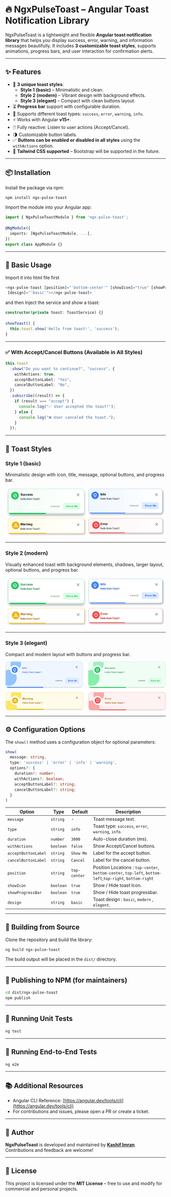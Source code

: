 # 🔥 NgxPulseToast – Angular Toast Notification Library

NgxPulseToast is a lightweight and flexible **Angular toast notification library** that helps you display success, error, warning, and information messages beautifully. It includes **3 customizable toast styles**, supports animations, progress bars, and user interaction for confirmation alerts.

---

## ✨ Features

- 🎨 **3 unique toast styles**:
  - **Style 1 (basic)** – Minimalistic and clean.
  - **Style 2 (modern)** – Vibrant design with background effects.
  - **Style 3 (elegant)** – Compact with clean buttons layout.
- ⏳ **Progress bar** support with configurable duration.
- 🔔 Supports different toast types: `success`, `error`, `warning`, `info`.
- ⚡ Works with Angular **v15+**.
- 🖱️ Fully reactive: Listen to user actions (Accept/Cancel).
- 🌗 Customizable button labels.
- ✅ **Buttons can be enabled or disabled in all styles** using the `withActions` option.
- 🎨 **Tailwind CSS supported** – Bootstrap will be supported in the future.

---

## 📦 Installation

Install the package via npm:

```bash
npm install ngx-pulse-toast
```

Import the module into your Angular app:

```ts
import { NgxPulseToastModule } from 'ngx-pulse-toast';

@NgModule({
  imports: [NgxPulseToastModule, ...],
})
export class AppModule {}
```

---

## 🚀 Basic Usage

Import it into html file first

```ts
<ngx-pulse-toast [position]="'bottom-center'" [showIcon]="true" [showProgressBar]="true"
 [design]="'basic'"></ngx-pulse-toast>
```

and then
Inject the service and show a toast:

```ts
constructor(private toast: ToastService) {}

showToast() {
  this.toast.show('Hello from toast!', 'success');
}
```

---

### ✅ With Accept/Cancel Buttons (Available in All Styles)

```ts
this.toast
  .show("Do you want to continue?", "success", {
    withActions: true,
    acceptButtonLabel: "Yes",
    cancelButtonLabel: "No",
  })
  .subscribe((result) => {
    if (result === "accept") {
      console.log("✅ User accepted the toast!");
    } else {
      console.log("❌ User canceled the toast.");
    }
  });
```

---

## 🎨 Toast Styles

### **Style 1 (basic)**

Minimalistic design with icon, title, message, optional buttons, and progress bar.

![Style 1 Preview](docs/style1.jpg)

---

### **Style 2 (modern)**

Visually enhanced toast with background elements, shadows, larger layout, optional buttons, and progress bar.

![Style 2 Preview](docs/style2.jpg)

---

### **Style 3 (elegant)**

Compact and modern layout with buttons and progress bar.

![Style 3 Preview](docs/style3.jpg)

---

## ⚙️ Configuration Options

The `show()` method uses a configuration object for optional parameters:

```ts
show(
  message: string,
  type: 'success' | 'error' | 'info' | 'warning',
  options?: {
    duration?: number;
    withActions?: boolean;
    acceptButtonLabel?: string;
    cancelButtonLabel?: string;
  }
)
```

| Option              | Type      | Default      | Description                                                                                               |
| ------------------- | --------- | ------------ | --------------------------------------------------------------------------------------------------------- |
| `message`           | `string`  | -            | Toast message text.                                                                                       |
| `type`              | `string`  | `info`       | Toast type: `success`, `error`, `warning`, `info`.                                                        |
| `duration`          | `number`  | `3000`       | Auto-close duration (ms).                                                                                 |
| `withActions`       | `boolean` | `false`      | Show Accept/Cancel buttons.                                                                               |
| `acceptButtonLabel` | `string`  | `Show Me`    | Label for the accept button.                                                                              |
| `cancelButtonLabel` | `string`  | `Cancel`     | Label for the cancel button.                                                                              |
| `position`          | `string`  | `top-center` | Position Locations : `top-center`, `bottom-center`, `top-left`, `bottom-left`,`top-right`, `bottom-right` |
| `showIcon`          | `boolean` | `true`       | Show / Hide toast Icon.                                                                                   |
| `showProgressBar`   | `boolean` | `true`       | Show / Hide toast progressbar.                                                                            |
| `design`            | `string`  | `basic`      | Toast design : `basic`, `modern` , `elegent`.                                                             |

---

## 🔧 Building from Source

Clone the repository and build the library:

```bash
ng build ngx-pulse-toast
```

The build output will be placed in the `dist/` directory.

---

## 🚀 Publishing to NPM (for maintainers)

```bash
cd dist/ngx-pulse-toast
npm publish
```

---

## 🧪 Running Unit Tests

```bash
ng test
```

---

## 🧩 Running End-to-End Tests

```bash
ng e2e
```

---

## 📚 Additional Resources

- Angular CLI Reference: [https://angular.dev/tools/cli](https://angular.dev/tools/cli)
- For contributions and issues, please open a PR or create a ticket.

---

## 🙌 Author

**NgxPulseToast** is developed and maintained by **[Kashif Imran](https://github.com/your-profile)**.  
Contributions and feedback are welcome!

---

## 📜 License

This project is licensed under the **MIT License** – free to use and modify for commercial and personal projects.
